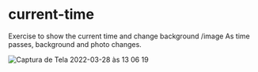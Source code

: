 # current-time
 Exercise to show the current time and change background /image
As time passes, background and photo changes.

![Captura de Tela 2022-03-28 às 13 06 19](https://user-images.githubusercontent.com/101880897/160440511-3b6ecc4b-6f01-4423-a780-70fefe38e40b.png)


